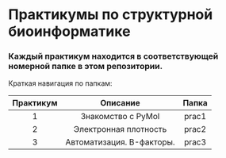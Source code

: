 # Практикумы по структурной биоинформатике
<p><h3>Каждый практикум находится в соответствующей номерной папке в этом репозитории.</h3></p>
<p>Краткая навигация по папкам:</p>

|     Практикум  |                         Описание                          | Папка |
|:--------------:|:------------------------------------------------------------:|:------:|
|      1    |                     Знакомство с PyMol                     | prac1  |
|      2    |                    Электронная плотность                    | prac2  |
|      3    |                   Автоматизация. B-факторы.                   | prac3  |
